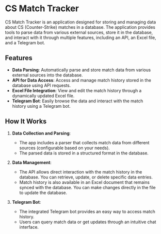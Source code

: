 # CS Match Tracker

CS Match Tracker is an application designed for storing and managing data about CS (Counter-Strike) matches in a database. The application provides tools to parse data from various external sources, store it in the database, and interact with it through multiple features, including an API, an Excel file, and a Telegram bot.

## Features

- **Data Parsing**: Automatically parse and store match data from various external sources into the database.
- **API for Data Access**: Access and manage match history stored in the database using API requests.
- **Excel File Integration**: View and edit the match history through a dynamically updated Excel file.
- **Telegram Bot**: Easily browse the data and interact with the match history using a Telegram bot.

## How It Works

1. **Data Collection and Parsing**:
    - The app includes a parser that collects match data from different sources (configurable based on your needs).
    - The parsed data is stored in a structured format in the database.

2. **Data Management**:
    - The API allows direct interaction with the match history in the database. You can retrieve, update, or delete specific data entries.
    - Match history is also available in an Excel document that remains synced with the database. You can make changes directly in the file to update the database.

3. **Telegram Bot**:
    - The integrated Telegram bot provides an easy way to access match history.
    - Users can query match data or get updates through an intuitive chat interface.
